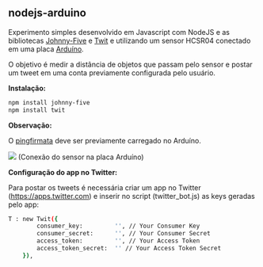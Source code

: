 ## nodejs-arduino

Experimento simples desenvolvido em Javascript com NodeJS e as bibliotecas <a href="http://johnny-five.io/">Johnny-Five</a> e <a href="https://github.com/ttezel/twit">Twit</a> e utilizando um sensor HCSR04 conectado em uma placa <a href="https://www.arduino.cc/">Arduíno</a>.

O objetivo é medir a distância de objetos que passam pelo sensor e postar um tweet em uma conta previamente configurada pelo usuário.



__Instalação:__

```bash
npm install johnny-five
npm install twit
```


__Observação:__

O <a href="https://gist.githubusercontent.com/rwaldron/0519fcd5c48bfe43b827/raw/f17fb09b92ed04722953823d9416649ff380c35b/PingFirmata.ino">pingfirmata</a> deve ser previamente carregado no Arduíno.


<img src="http://johnny-five.io/img/breadboard/proximity-hcsr04.png" />
(Conexão do sensor na placa Arduíno)


__Configuração do app no Twitter:__

Para postar os tweets é necessária criar um app no Twitter (https://apps.twitter.com) e inserir no script (twitter_bot.js) as keys geradas pelo app:

```bash
T : new Twit({
	    consumer_key:         '', // Your Consumer Key
	    consumer_secret:      '', // Your Consumer Secret
	    access_token:         '', // Your Access Token
	    access_token_secret:  '' // Your Access Token Secret
	}),
```
